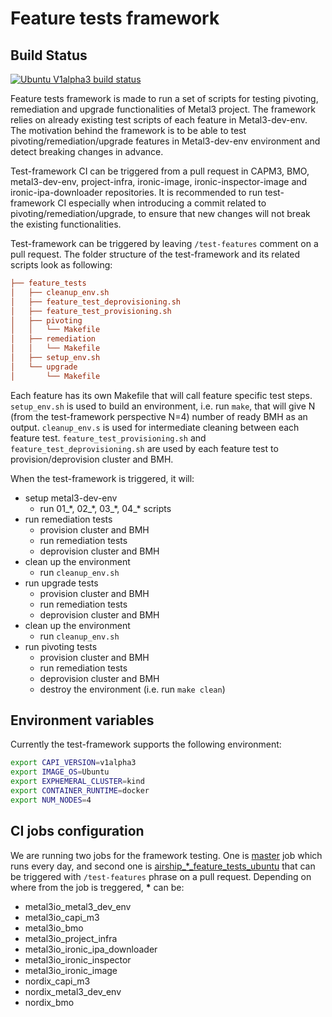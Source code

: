 # Feature tests framework

## Build Status

[![Ubuntu V1alpha3 build status](https://jenkins.nordix.org/view/Airship/job/airship_master_feature_tests_ubuntu/badge/icon?subject=Ubuntu%20E2E%20V1alpha3)](https://jenkins.nordix.org/view/Airship/job/airship_master_feature_tests_ubuntu/)

Feature tests framework is made to run a set of scripts for testing pivoting,
remediation and upgrade functionalities of Metal3 project.
The framework relies on already existing test scripts of each
feature in Metal3-dev-env. The motivation behind the framework is to be able to
test pivoting/remediation/upgrade features in Metal3-dev-env environment and
detect breaking changes in advance.

Test-framework CI can be triggered from a pull request in CAPM3, BMO,
metal3-dev-env, project-infra, ironic-image, ironic-inspector-image and
ironic-ipa-downloader repositories.
It is recommended to run test-framework CI especially when
introducing a commit related to pivoting/remediation/upgrade, to ensure that new
changes will not break the existing functionalities.

Test-framework can be triggered by leaving `/test-features` comment on a pull
request. The folder structure of the test-framework and its related scripts
look as following:

```ini
├── feature_tests
│   ├── cleanup_env.sh
│   ├── feature_test_deprovisioning.sh
│   ├── feature_test_provisioning.sh
│   ├── pivoting
│   │   └── Makefile
│   ├── remediation
│   │   └── Makefile
│   ├── setup_env.sh
│   └── upgrade
│       └── Makefile
```

Each feature has its own Makefile that will call feature specific test steps.
`setup_env.sh` is used to build an environment, i.e. run `make`, that will give
N (from the test-framework perspective N=4) number of ready BMH as an output.
`cleanup_env.s` is used for intermediate cleaning between each feature test.
`feature_test_provisioning.sh` and `feature_test_deprovisioning.sh` are used by
each feature test to provision/deprovision cluster and BMH.

When the test-framework is triggered, it will:

- setup metal3-dev-env
  - run 01_\*, 02_\*, 03_\*, 04_\* scripts
- run remediation tests
  - provision cluster and BMH
  - run remediation tests
  - deprovision cluster and BMH
- clean up the environment
  - run `cleanup_env.sh`
- run upgrade tests
  - provision cluster and BMH
  - run remediation tests
  - deprovision cluster and BMH
- clean up the environment
  - run `cleanup_env.sh`
- run pivoting tests
  - provision cluster and BMH
  - run remediation tests
  - deprovision cluster and BMH
  - destroy the environment (i.e. run `make clean`)

## Environment variables

Currently the test-framework supports the following environment:

```bash
export CAPI_VERSION=v1alpha3
export IMAGE_OS=Ubuntu
export EXPHEMERAL_CLUSTER=kind
export CONTAINER_RUNTIME=docker
export NUM_NODES=4
```

## CI jobs configuration

We are running two jobs for the framework testing. One is
[master](https://jenkins.nordix.org/view/Airship/job/airship_master_feature_tests_ubuntu/)
job which runs every day, and second one is
[airship_*_feature_tests_ubuntu](https://jenkins.nordix.org/view/Airship/job/airship_metal3io_metal3_dev_env_feature_tests_ubuntu/)
that can be triggered with `/test-features` phrase on a pull request. Depending
on where from the job
is treggered, **\*** can be:

- metal3io_metal3_dev_env
- metal3io_capi_m3
- metal3io_bmo
- metal3io_project_infra
- metal3io_ironic_ipa_downloader
- metal3io_ironic_inspector
- metal3io_ironic_image
- nordix_capi_m3
- nordix_metal3_dev_env
- nordix_bmo
